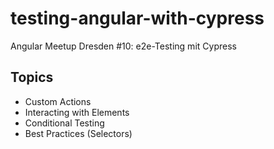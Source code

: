 # testing-angular-with-cypress

Angular Meetup Dresden #10: e2e-Testing mit Cypress

## Topics

* Custom Actions
* Interacting with Elements
* Conditional Testing
* Best Practices (Selectors)
